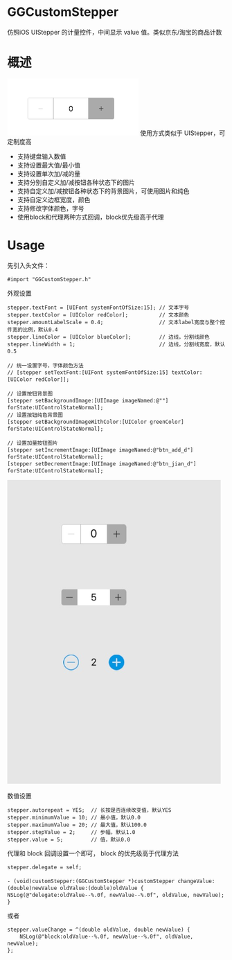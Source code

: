 # GGCustomStepper

仿照iOS UIStepper 的计量控件，中间显示 value 值。类似京东/淘宝的商品计数  
  
    
# 概述

![image](https://github.com/251143492/GGCustomStepper/blob/master/GGCustomStepper.png)
使用方式类似于 UIStepper，可定制度高
* 支持键盘输入数值
* 支持设置最大值/最小值
* 支持设置单次加/减的量
* 支持分别自定义加/减按钮各种状态下的图片
* 支持自定义加/减按钮各种状态下的背景图片，可使用图片和纯色
* 支持自定义边框宽度，颜色
* 支持修改字体颜色，字号
* 使用block和代理两种方式回调，block优先级高于代理

# Usage

先引入头文件：  

	#import "GGCustomStepper.h"

外观设置
	
    stepper.textFont = [UIFont systemFontOfSize:15]; // 文本字号
    stepper.textColor = [UIColor redColor];          // 文本颜色
    stepper.amountLabelScale = 0.4;                  // 文本label宽度与整个控件宽的比例，默认0.4
    stepper.lineColor = [UIColor blueColor];         // 边线，分割线颜色
    stepper.lineWidth = 1;                           // 边线，分割线宽度，默认0.5
    
    // 统一设置字号，字体颜色方法
    // [stepper setTextFont:[UIFont systemFontOfSize:15] textColor:[UIColor redColor]];
    
    // 设置按钮背景图
    [stepper setBackgroundImage:[UIImage imageNamed:@""] forState:UIControlStateNormal];
    // 设置按钮纯色背景图
    [stepper setBackgroundImageWithColor:[UIColor greenColor] forState:UIControlStateNormal];
    
    // 设置加量按钮图片
    [stepper setIncrementImage:[UIImage imageNamed:@"btn_add_d"] forState:UIControlStateNormal];
    [stepper setDecrementImage:[UIImage imageNamed:@"btn_jian_d"] forState:UIControlStateNormal];

![image](https://github.com/251143492/GGCustomStepper/blob/master/GGCustomStepper2.jpeg)

数值设置

	stepper.autorepeat = YES;  // 长按是否连续改变值，默认YES
    stepper.minimumValue = 10; // 最小值，默认0.0
    stepper.maximumValue = 20; // 最大值，默认100.0
    stepper.stepValue = 2;     // 步幅，默认1.0
    stepper.value = 5;         // 值，默认0.0

代理和 block 回调设置一个即可， block 的优先级高于代理方法

	stepper.delegate = self;
	
	- (void)customStepper:(GGCustomStepper *)customStepper changeValue:(double)newValue oldValue:(double)oldValue {
    NSLog(@"delegate:oldValue--%.0f, newValue--%.0f", oldValue, newValue);
	}
或者

    stepper.valueChange = ^(double oldValue, double newValue) {
        NSLog(@"block:oldValue--%.0f, newValue--%.0f", oldValue, newValue);
    };

